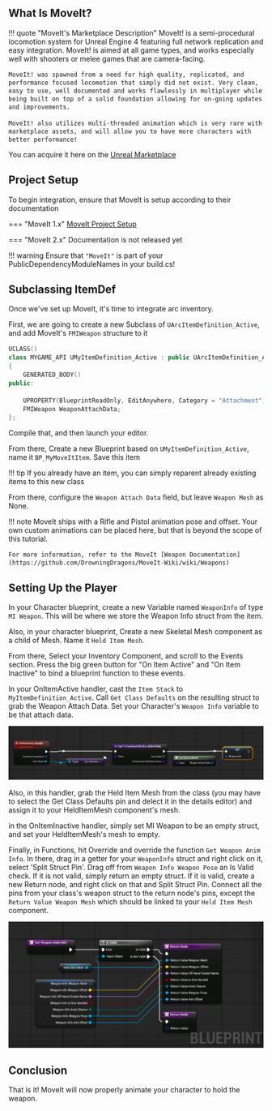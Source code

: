 ## What Is MoveIt?

!!! quote "MoveIt's Marketplace Description"
    MoveIt! is a semi-procedural locomotion system for Unreal Engine 4 featuring full network replication and easy integration. MoveIt! is aimed at all game types, and works especially well with shooters or melee games that are camera-facing.

    MoveIt! was spawned from a need for high quality, replicated, and performance focused locomotion that simply did not exist. Very clean, easy to use, well documented and works flawlessly in multiplayer while being built on top of a solid foundation allowing for on-going updates and improvements.

    MoveIt! also utilizes multi-threaded animation which is very rare with marketplace assets, and will allow you to have more characters with better performance!

You can acquire it here on the [Unreal Marketplace](https://www.unrealengine.com/marketplace/en-US/product/moveit-locomotion-system)

## Project Setup

To begin integration, ensure that MoveIt is setup according to their documentation

=== "MoveIt 1.x"
    [MoveIt Project Setup](https://github.com/DrowningDragons/MoveIt-Wiki/wiki/Project-Setup)

=== "MoveIt 2.x"
    Documentation is not released yet

!!! warning
    Ensure that `"MoveIt"` is part of your PublicDependencyModuleNames in your build.cs!



## Subclassing ItemDef

Once we've set up MoveIt, it's time to integrate arc inventory.

First, we are going to create a new Subclass of `UArcItemDefinition_Active`, and add MoveIt's `FMIWeapon` structure to it

``` cpp
UCLASS()
class MYGAME_API UMyItemDefinition_Active : public UArcItemDefinition_Active
{
    GENERATED_BODY()
public:
   
    UPROPERTY(BlueprintReadOnly, EditAnywhere, Category = "Attachment")
    FMIWeapon WeaponAttachData;
};
```

Compile that, and then launch your editor.  

From there, Create a new Blueprint based on `UMyItemDefinition_Active`, name it `BP_MyMoveItItem`.  Save this item

!!! tip
    If you already have an item, you can simply reparent already existing items to this new class

From there, configure the `Weapon Attach Data` field, but leave `Weapon Mesh` as None.

!!! note
    MoveIt ships with a Rifle and Pistol animation pose and offset.  Your own custom animations can be placed here, but that is beyond the scope of this tutorial.

    For more information, refer to the MoveIt [Weapon Documentation](https://github.com/DrowningDragons/MoveIt-Wiki/wiki/Weapons)

## Setting Up the Player

In your Character blueprint, create a new Variable named `WeaponInfo` of type `MI Weapon`.  This will be where we store the Weapon Info struct from the item.

Also, in your character blueprint, Create a new Skeletal Mesh component as a child of Mesh.  Name it `Held Item Mesh`.  

From there, Select your Inventory Component, and scroll to the Events section.  Press the big green button for "On Item Active" and "On Item Inactive" to bind a blueprint function to these events.

In your OnItemActive handler, cast the `Item Stack` to `MyItemDefinition_Active`.  Call `Get Class Defaults` on the resulting struct to grab the Weapon Attach Data.  Set your Character's `Weapon Info` variable to be that attach data.  

![image](../../img/miint/onitemactive.png)

Also, in this handler, grab the Held Item Mesh from the class (you may have to select the Get Class Defaults pin and delect it in the details editor) and assign it to your HeldItemMesh component's mesh.

in the OnItemInactive handler, simply set MI Weapon to be an empty struct, and set your HeldItemMesh's mesh to empty.

Finally, in Functions, hit Override and override the function `Get Weapon Anim Info`.  In there, drag in a getter for your `WeaponInfo` struct and right click on it, select 'Split Struct Pin'. Drag off from `Weapon Info Weapon Pose` an Is Valid check.  If it is not valid, simply return an empty struct.  If it is valid, create a new Return node, and right click on that and Split Struct Pin.  Connect all the pins from your class's weapon struct to the return node's pins, except the `Return Value Weapon Mesh` which should be linked to your `Held Item Mesh` component.

![image](../../img/miint/getweaponaniminfo.png)


## Conclusion

That is it!  MoveIt will now properly animate your character to hold the weapon.

